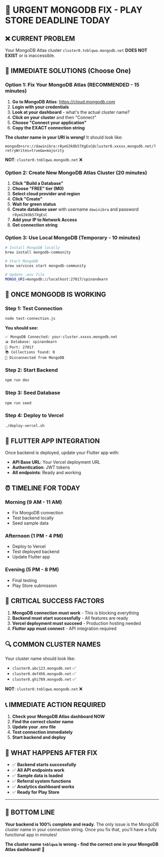 # 🚨 URGENT MONGODB FIX - PLAY STORE DEADLINE TODAY

## ❌ **CURRENT PROBLEM**
Your MongoDB Atlas cluster `cluster0.tnblqwa.mongodb.net` **DOES NOT EXIST** or is inaccessible.

## 🔧 **IMMEDIATE SOLUTIONS (Choose One)**

### **Option 1: Fix Your MongoDB Atlas (RECOMMENDED - 15 minutes)**

1. **Go to MongoDB Atlas**: https://cloud.mongodb.com
2. **Login with your credentials**
3. **Look at your dashboard** - what's the actual cluster name?
4. **Click on your cluster** and then "Connect"
5. **Choose "Connect your application"**
6. **Copy the EXACT connection string**

**The cluster name in your URI is wrong!** It should look like:
```
mongodb+srv://dawinibra:r8yeG3kOb57XgEsC@cluster0.xxxxx.mongodb.net/?retryWrites=true&w=majority
```

**NOT**: `cluster0.tnblqwa.mongodb.net` ❌

### **Option 2: Create New MongoDB Atlas Cluster (20 minutes)**

1. **Click "Build a Database"**
2. **Choose "FREE" tier (M0)**
3. **Select cloud provider and region**
4. **Click "Create"**
5. **Wait for green status**
6. **Create database user** with username `dawinibra` and password `r8yeG3kOb57XgEsC`
7. **Add your IP to Network Access**
8. **Get connection string**

### **Option 3: Use Local MongoDB (Temporary - 10 minutes)**

```bash
# Install MongoDB locally
brew install mongodb-community

# Start MongoDB
brew services start mongodb-community

# Update .env file
MONGO_URI=mongodb://localhost:27017/spinandearn
```

## 🚀 **ONCE MONGODB IS WORKING**

### **Step 1: Test Connection**
```bash
node test-connection.js
```

**You should see:**
```
✅ MongoDB Connected: your-cluster.xxxxx.mongodb.net
📊 Database: spinandearn
🔌 Port: 27017
📚 Collections found: 0
🔌 Disconnected from MongoDB
```

### **Step 2: Start Backend**
```bash
npm run dev
```

### **Step 3: Seed Database**
```bash
npm run seed
```

### **Step 4: Deploy to Vercel**
```bash
./deploy-vercel.sh
```

## 📱 **FLUTTER APP INTEGRATION**

Once backend is deployed, update your Flutter app with:
- **API Base URL**: Your Vercel deployment URL
- **Authentication**: JWT tokens
- **All endpoints**: Ready and working

## ⏰ **TIMELINE FOR TODAY**

### **Morning (9 AM - 11 AM)**
- Fix MongoDB connection
- Test backend locally
- Seed sample data

### **Afternoon (1 PM - 4 PM)**
- Deploy to Vercel
- Test deployed backend
- Update Flutter app

### **Evening (5 PM - 8 PM)**
- Final testing
- Play Store submission

## 🎯 **CRITICAL SUCCESS FACTORS**

1. **MongoDB connection must work** - This is blocking everything
2. **Backend must start successfully** - All features are ready
3. **Vercel deployment must succeed** - Production hosting needed
4. **Flutter app must connect** - API integration required

## 🔍 **COMMON CLUSTER NAMES**

Your cluster name should look like:
- `cluster0.abc123.mongodb.net` ✅
- `cluster0.def456.mongodb.net` ✅
- `cluster0.ghi789.mongodb.net` ✅

**NOT**: `cluster0.tnblqwa.mongodb.net` ❌

## 📞 **IMMEDIATE ACTION REQUIRED**

1. **Check your MongoDB Atlas dashboard NOW**
2. **Find the correct cluster name**
3. **Update your .env file**
4. **Test connection immediately**
5. **Start backend and deploy**

## 🎉 **WHAT HAPPENS AFTER FIX**

- ✅ **Backend starts successfully**
- ✅ **All API endpoints work**
- ✅ **Sample data is loaded**
- ✅ **Referral system functions**
- ✅ **Analytics dashboard works**
- ✅ **Ready for Play Store**

---

## 🚨 **BOTTOM LINE**

**Your backend is 100% complete and ready.** The only issue is the MongoDB cluster name in your connection string. Once you fix that, you'll have a fully functional app in minutes!

**The cluster name `tnblqwa` is wrong - find the correct one in your MongoDB Atlas dashboard!** 🎯
